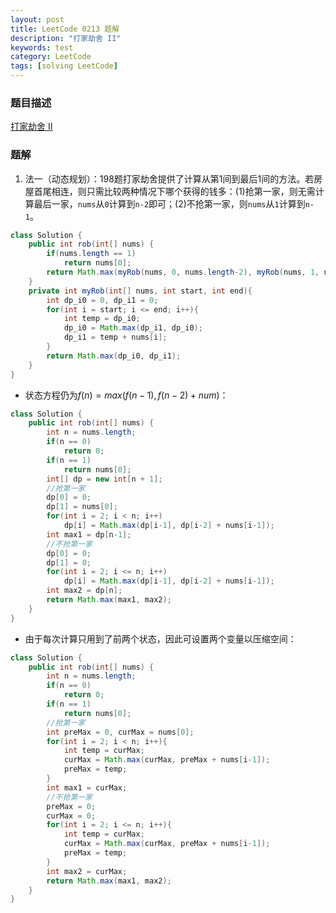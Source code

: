```yaml
---
layout: post
title: LeetCode 0213 题解
description: "打家劫舍 II"
keywords: test
category: LeetCode
tags: [solving LeetCode]
---
```


### 题目描述
[打家劫舍 II](https://leetcode-cn.com/problems/house-robber-ii/)

### 题解
1. 法一（动态规划）：198题打家劫舍提供了计算从第1间到最后1间的方法。若房屋首尾相连，则只需比较两种情况下哪个获得的钱多：(1)抢第一家，则无需计算最后一家，`nums`从`0`计算到`n-2`即可；(2)不抢第一家，则`nums`从`1`计算到`n-1`。
```java
class Solution {
    public int rob(int[] nums) {
        if(nums.length == 1)
            return nums[0];
        return Math.max(myRob(nums, 0, nums.length-2), myRob(nums, 1, nums.length-1));
    }
    private int myRob(int[] nums, int start, int end){
        int dp_i0 = 0, dp_i1 = 0;
        for(int i = start; i <= end; i++){
            int temp = dp_i0;
            dp_i0 = Math.max(dp_i1, dp_i0);
            dp_i1 = temp + nums[i];
        }
        return Math.max(dp_i0, dp_i1);
    }
}
```
* 状态方程仍为$f(n)=max(f(n-1),f(n-2)+num)$：
```java
class Solution {
    public int rob(int[] nums) {
        int n = nums.length;
        if(n == 0)
            return 0;
        if(n == 1)
            return nums[0];
        int[] dp = new int[n + 1];
        //抢第一家
        dp[0] = 0;
        dp[1] = nums[0];
        for(int i = 2; i < n; i++)
            dp[i] = Math.max(dp[i-1], dp[i-2] + nums[i-1]); 
        int max1 = dp[n-1];
        //不抢第一家
        dp[0] = 0;
        dp[1] = 0;
        for(int i = 2; i <= n; i++)
            dp[i] = Math.max(dp[i-1], dp[i-2] + nums[i-1]);
        int max2 = dp[n];
        return Math.max(max1, max2);
    }
}
```
* 由于每次计算只用到了前两个状态，因此可设置两个变量以压缩空间：
```java
class Solution {
    public int rob(int[] nums) {
        int n = nums.length;
        if(n == 0)
            return 0;
        if(n == 1)
            return nums[0];
        //抢第一家
        int preMax = 0, curMax = nums[0];
        for(int i = 2; i < n; i++){
            int temp = curMax;
            curMax = Math.max(curMax, preMax + nums[i-1]);
            preMax = temp;
        }
        int max1 = curMax;
        //不抢第一家
        preMax = 0;
        curMax = 0;
        for(int i = 2; i <= n; i++){
            int temp = curMax;
            curMax = Math.max(curMax, preMax + nums[i-1]);
            preMax = temp;
        }
        int max2 = curMax;
        return Math.max(max1, max2);
    }
}
```